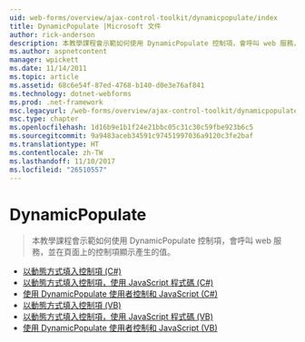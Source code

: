 ```yaml
---
uid: web-forms/overview/ajax-control-toolkit/dynamicpopulate/index
title: DynamicPopulate |Microsoft 文件
author: rick-anderson
description: 本教學課程會示範如何使用 DynamicPopulate 控制項，會呼叫 web 服務，並在頁面上的控制項顯示產生的值。
ms.author: aspnetcontent
manager: wpickett
ms.date: 11/14/2011
ms.topic: article
ms.assetid: 68c6e54f-87ed-4768-b140-d0e3e76af841
ms.technology: dotnet-webforms
ms.prod: .net-framework
msc.legacyurl: /web-forms/overview/ajax-control-toolkit/dynamicpopulate
msc.type: chapter
ms.openlocfilehash: 1d16b9e1b1f24e21bbc05c31c30c59fbe923b6c5
ms.sourcegitcommit: 9a9483aceb34591c97451997036a9120c3fe2baf
ms.translationtype: HT
ms.contentlocale: zh-TW
ms.lasthandoff: 11/10/2017
ms.locfileid: "26510557"
---
```

<a name="dynamicpopulate"></a>DynamicPopulate
====================
> 本教學課程會示範如何使用 DynamicPopulate 控制項，會呼叫 web 服務，並在頁面上的控制項顯示產生的值。


- [以動態方式填入控制項 (C#)](dynamically-populating-a-control-cs.md)
- [以動態方式填入控制項，使用 JavaScript 程式碼 (C#)](dynamically-populating-a-control-using-javascript-code-cs.md)
- [使用 DynamicPopulate 使用者控制和 JavaScript (C#)](using-dynamicpopulate-with-a-user-control-and-javascript-cs.md)
- [以動態方式填入控制項 (VB)](dynamically-populating-a-control-vb.md)
- [以動態方式填入控制項，使用 JavaScript 程式碼 (VB)](dynamically-populating-a-control-using-javascript-code-vb.md)
- [使用 DynamicPopulate 使用者控制和 JavaScript (VB)](using-dynamicpopulate-with-a-user-control-and-javascript-vb.md)
